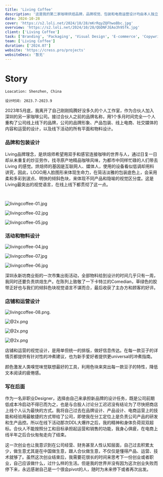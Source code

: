 ```yaml
---
title: 'Living Coffee'
description: '这是我的第二家咖啡烘焙品牌，品牌视觉、包装和电商运营设计均由本人独立完成。'
date: 2024-10-28
cover: 'https://s2.loli.net/2024/10/28/mKrRqyZQFhwoBbc.jpg'
overview: 'https://s2.loli.net/2024/10/28/QbDNFJEAo3h95fk.jpg'
client: ['Living Coffee']
task: ['Branding', 'Packaging', 'Visual Design', 'E-commerce', 'Copywriting']
team: ['Living Coffee']
duration: ['2024.07']
website: 'https://cress.pro/projects'
websiteDesc: '暂无'
---
```


# Story

`Loacation: Shenzhen, China`

`设计时间: 2023.7-2023.9`

2023年5月底，我离开了自己刚刚捣腾好没多久的个人工作室，作为合伙人加入深圳的另一家咖啡公司。接过合伙人之前的品牌名称，用1个多月时间完全一个人重构了公司线上线下的品牌，公司的品牌形象、产品包装、线上电商、社交媒体的内容和运营的设计，以及线下活动的所有平面和物料设计。

### 品牌和包装设计

Living品牌理念，是烘焙师希望用双手和感官连接咖啡的世界与人，通过日复一日却从未重复的炒豆劳作，找寻原产地精品咖啡风味，为都市中同样忙碌的人们带去Living 的感觉。烘焙师的基因是互联网人、媒体人，使用的设备看似低调却用料讲究，因此，LOGO用人脸图形来体现生命力，在简洁淡雅的包装底色上，会采用柔和多彩到波点、明快的倾斜色块，来体现不同产品和隐喻的视觉区分度。这是Living最突出的视觉语言，在线上线下都贯彻了这一点。

<br/>

![livingcoffee-01.jpg](https://s2.loli.net/2024/10/28/yOMdRVPJfWTzGIF.jpg)

![livingcoffee-02.jpg](https://s2.loli.net/2024/10/28/9IXacidyJHtunr3.jpg)

![livingcoffee-05.jpg](https://s2.loli.net/2024/10/28/UvRICWirq6OHhZ7.jpg)

### 活动和物料设计

![livingcoffee-04.jpg](https://s2.loli.net/2024/10/28/bqpDhYEtjPcxgJs.jpg)

![livingcoffee-07.jpg](https://s2.loli.net/2024/10/28/ACQ8X7FdTJ95sfI.jpg)

![livingcoffee-06.jpg](https://s2.loli.net/2024/10/28/aJj5PB3tTuzNw17.jpg)

深圳永新坊商业街的一次市集出街活动，全部物料给到设计的时间几乎只有一周，我同时还要负责烘焙生产。在陈列上致敬了一下卡特兰的Comedian，草绿色的胶带正好也与我们的倾斜色块视觉语言不谋而合，最后收获了主办方和顾客的好评。

### 店铺和运营设计

![livingcoffee-08.png](https://s2.loli.net/2024/10/28/EDaQg8zLiyebYjS.png).

![@2x.png](https://s2.loli.net/2024/10/28/qnVCji4WvfaG5RD.png)

![@2x.png](https://s2.loli.net/2024/10/28/KhTtgI61BvOXkrx.png)

![@2x.png](https://s2.loli.net/2024/10/28/NxwskjgFhpuYSOm.png)

店铺和运营的视觉设计，是用单但统一的排版，做好信息传达。在每一款豆子的详情页都提供有针对性的冲煮建议，也为新手爱好者提供更universal的冲煮指南。

颜色激发人类嗅觉味觉联想最好的工具，利用色块来突出每一款豆子的特性，降低文本阅读的疲倦感。

### 写在后面

作为一名非职业Designer，选择由自己来承担新品牌的设计任务，既是公司前期低成本冷启动不得已而为之，也是与合股人讨论分工迟迟没有结论为了尽快把商店上线个人认为最快的方式。我将自己过去在品牌设计、产品设计、电商运营上的技能和经验用最敏捷的方式带给了公司，即使我在分工定位上是负责公司产品的研发和生产品控。所以在线下活动那次DDL大爆炸之后，我的精神和身体负荷双双超标。合伙人不能按照分工和目标承担起运营和销售的功能，我身心俱疲，在电商上线半年之后合伙匆匆走向了结束。

这一次创业也让我意识到在公司经营、财务甚至人性认知层面，自己过去积累太少，做生意尤其是在中国做生意，跟人合伙做生意，不仅仅是懂得产品、运营、技术就够了。虽然这次创业结束后，我需要花很长的时间来思考下一份创业或者职业，自己应该做什么，过什么样的生活。但是我的世界并没有因为这次创业失败而停下来，永远感谢自己是一个很会pivot的人，随时为未来停下或者再次出发。
